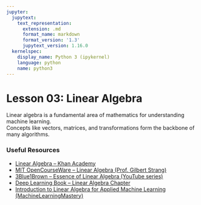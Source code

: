 ```yaml
---
jupyter:
  jupytext:
    text_representation:
      extension: .md
      format_name: markdown
      format_version: '1.3'
      jupytext_version: 1.16.0
  kernelspec:
    display_name: Python 3 (ipykernel)
    language: python
    name: python3
---
```


# **Lesson 03: Linear Algebra**

Linear algebra is a fundamental area of mathematics for understanding machine learning.  
Concepts like vectors, matrices, and transformations form the backbone of many algorithms.

### Useful Resources
- [Linear Algebra – Khan Academy](https://www.khanacademy.org/math/linear-algebra)  
- [MIT OpenCourseWare – Linear Algebra (Prof. Gilbert Strang)](https://ocw.mit.edu/courses/18-06-linear-algebra-spring-2010/)  
- [3Blue1Brown – Essence of Linear Algebra (YouTube series)](https://www.youtube.com/playlist?list=PLZHQObOWTQDPD3MizzM2xVFitgF8hE_ab)  
- [Deep Learning Book – Linear Algebra Chapter](https://www.deeplearningbook.org/contents/linear_algebra.html)  
- [Introduction to Linear Algebra for Applied Machine Learning (MachineLearningMastery)](https://machinelearningmastery.com/linear-algebra-for-machine-learning/)


```python

```

